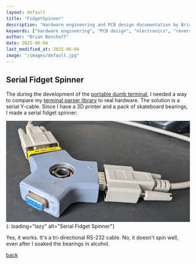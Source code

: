 ```yaml
---
layout: default
title: "FidgetSpinner"
description: "Hardware engineering and PCB design documentation by Brian Benchoff"
keywords: ["hardware engineering", "PCB design", "electronics", "reverse engineering"]
author: "Brian Benchoff"
date: 2025-06-04
last_modified_at: 2025-06-04
image: "/images/default.jpg"
---
```

## Serial Fidget Spinner

The during the development of the [portable dumb terminal](/pages/dumb.html), I needed a way to compare my [terminal parser library](/pages/parser.html) to real hardware. The solution is a serial Y-cable. Since I have a 3D printer and a pack of skateboard bearings, I made a serial fidget spinner:

![Serial Fidget Spinner](/images/FidgetSpinner.png){: loading="lazy" alt="Serial Fidget Spinner"}

Yes, it works. It's a tri-directional RS-232 cable. No, it doesn't spin well, even after I soaked the bearings in alcohol.

[back](../)